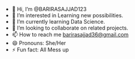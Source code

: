 - 👋 Hi, I’m @BARIRASAJJAD123
- 👀 I’m interested in Learning new possibilities.
- 🌱 I’m currently learning Data Science.
- 💞️ I’m looking to collaborate on related projects.
- 📫 How to reach me barirasajjad36@gmail.com 
- 😄 Pronouns: She/Her
- ⚡ Fun fact: All Mess up

<!---
BARIRASAJJAD123/BARIRASAJJAD123 is a ✨ special ✨ repository because its `README.md` (this file) appears on your GitHub profile.
You can click the Preview link to take a look at your changes.
--->
